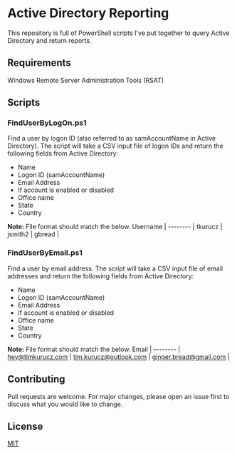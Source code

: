# Active Directory Reporting

This repository is full of PowerShell scripts I've put together to query Active Directory and return reports.

## Requirements

Windows Remote Server Administration Tools (RSAT)

## Scripts

### FindUserByLogOn.ps1

Find a user by logon ID (also referred to as samAccountName in Active Directory).  The script will take a CSV input file of logon IDs and return the following fields from Active Directory:

- Name
- Logon ID (samAccountName)
- Email Address
- If account is enabled or disabled
- Office name
- State
- Country

**Note:** File format should match the below.
Username |
-------- |
tkurucz |
jsmith2 |
gbread |

### FindUserByEmail.ps1

Find a user by email address.  The script will take a CSV input file of email addresses and return the following fields from Active Directory:

- Name
- Logon ID (samAccountName)
- Email Address
- If account is enabled or disabled
- Office name
- State
- Country

**Note:** File format should match the below.
Email |
-------- |
hey@timkurucz.com |
tim.kurucz@outlook.com |
ginger.bread@gmail.com |

## Contributing
Pull requests are welcome. For major changes, please open an issue first to discuss what you would like to change.

## License
[MIT](https://choosealicense.com/licenses/mit/)


